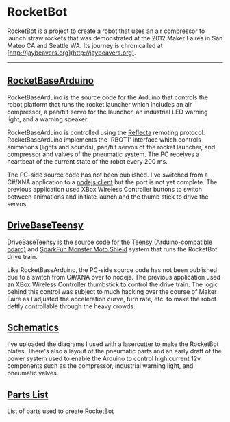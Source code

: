 # RocketBot #

RocketBot is a project to create a robot that uses an air compressor to launch straw rockets that was demonstrated at the 2012 Maker Faires in San Mateo CA and Seattle WA.  Its journey is chronicalled at [http://jaybeavers.org](http://jaybeavers.org).

----------

## [RocketBaseArduino](https://github.com/JayBeavers/RocketBot/tree/master/RocketBaseArduino) ##

RocketBaseArduino is the source code for the Arduino that controls the robot platform that runs the rocket launcher which includes an air compressor, a pan/tilt servo for the launcher, an industrial LED warning light, and a warning speaker.

RocketBaseArduino is controlled using the [Reflecta](https://github.com/JayBeavers/Reflecta) remoting protocol.  RocketBaseArduino implements the 'RBOT1' interface which controls animations (lights and sounds), pan/tilt servos of the rocket launcher, and compressor and valves of the pneumatic system.  The PC receives a heartbeat of the current state of the robot every 200 ms.

The PC-side source code has not been published.  I've switched from a C#/XNA application to a [nodejs client](https://github.com/JayBeavers/Reflecta/tree/master/NodeClient) but the port is not yet complete.  The previous application used XBox Wireless Controller buttons to switch between animations and initiate launch and the thumb stick to drive the servos.

## [DriveBaseTeensy](https://github.com/JayBeavers/RocketBot/tree/master/DriveBaseTeensy) ##

DriveBaseTeensy is the source code for the [Teensy (Arduino-compatible board)](http://www.pjrc.com/teensy/) and [SparkFun Monster Moto Shield](https://www.sparkfun.com/products/10182) system that runs the RocketBot drive train.

Like RocketBaseArduino, the PC-side source code has not been published due to a switch from C#/XNA over to nodejs.  The previous application used an XBox Wireless Controller thumbstick to control the drive train.  The logic behind this control was subject to much hacking over the course of Maker Faire as I adjusted the acceleration curve, turn rate, etc. to make the robot deftly controllable through the heavy crowds.

## [Schematics](https://github.com/JayBeavers/RocketBot/tree/master/Schematics) ##

I've uploaded the diagrams I used with a lasercutter to make the RocketBot plates.  There's also a layout of the pneumatic parts and an early draft of the power system used to enable the Arduino to control high current 12v components such as the compressor, industrial warning light, and pneumatic valves.

## [Parts List](PartsList.md) ##

List of parts used to create RocketBot